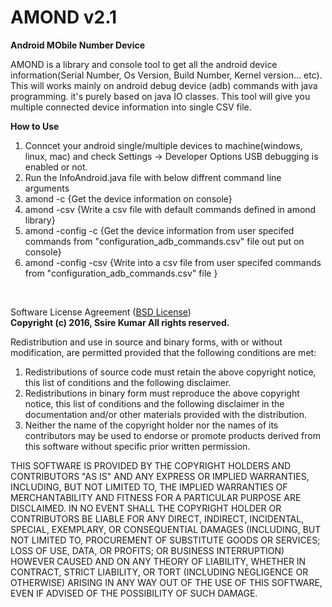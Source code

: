 # AMOND v2.1 
<b>Android MObile Number Device</b>

AMOND is a library and console tool to get all the android device information(Serial Number, Os Version, Build Number, Kernel version... etc). This will works mainly on android debug device (adb) commands with java programming. it's purely based on java IO classes. This tool will give you multiple connected device information into single CSV file.

<b>How to Use</b></br>

 <ol type="1">
  <li>Conncet your android single/multiple devices to machine(windows, linux, mac) and check Settings -> Developer Options     USB debugging is enabled or not.</li>
  <li>Run the InfoAndroid.java file with below diffrent command line arguments</li>
  <li>amond -c {Get the device information on console} </li>
  <li>amond -csv {Write a csv file with default commands defined in amond library} </li>
  <li>amond -config -c {Get the device information from user specifed commands from "configuration_adb_commands.csv" file out put on console} </li>
  <li>amond -config -csv {Write into a csv file from user specifed commands from "configuration_adb_commands.csv" file } </li>
 </ol> 
 </br>
 

 
 
 
Software License Agreement (<a href="https://opensource.org/licenses/BSD-2-Clause">BSD License</a>)</br>
<b>Copyright (c) 2016, Ssire Kumar All rights reserved.</b>

Redistribution and use in source and binary forms, with or without modification, are permitted provided that the following conditions are met:

1. Redistributions of source code must retain the above copyright notice, this list of conditions and the following disclaimer.
2. Redistributions in binary form must reproduce the above copyright notice, this list of conditions and the following disclaimer in the documentation and/or other materials provided with the distribution.
3. Neither the name of the copyright holder nor the names of its contributors may be used to endorse or promote products derived from this software without specific prior written permission.

THIS SOFTWARE IS PROVIDED BY THE COPYRIGHT HOLDERS AND CONTRIBUTORS "AS IS" AND ANY EXPRESS OR IMPLIED WARRANTIES, INCLUDING, BUT NOT LIMITED TO, THE IMPLIED WARRANTIES OF MERCHANTABILITY AND FITNESS FOR A PARTICULAR PURPOSE ARE DISCLAIMED. IN NO EVENT SHALL THE COPYRIGHT HOLDER OR CONTRIBUTORS BE LIABLE FOR ANY DIRECT, INDIRECT, INCIDENTAL, SPECIAL, EXEMPLARY, OR CONSEQUENTIAL DAMAGES (INCLUDING, BUT NOT LIMITED TO, PROCUREMENT OF SUBSTITUTE GOODS OR SERVICES; LOSS OF USE, DATA, OR PROFITS; OR BUSINESS INTERRUPTION) HOWEVER CAUSED AND ON ANY THEORY OF LIABILITY, WHETHER IN CONTRACT, STRICT LIABILITY, OR TORT (INCLUDING NEGLIGENCE OR OTHERWISE) ARISING IN ANY WAY OUT OF THE USE OF THIS SOFTWARE, EVEN IF ADVISED OF THE POSSIBILITY OF SUCH DAMAGE.
   






